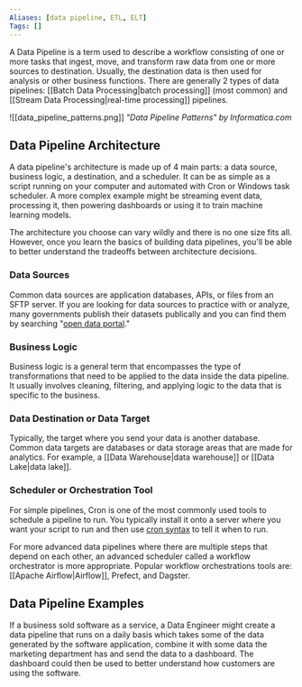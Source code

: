 ```yaml
---
Aliases: [data pipeline, ETL, ELT]
Tags: []
---
```


A Data Pipeline is a term used to describe a workflow consisting of one or more tasks that ingest, move, and transform raw data from one or more sources to destination. Usually, the destination data is then used for analysis or other business functions. There are generally 2 types of data pipelines: [[Batch Data Processing|batch processing]] (most common) and [[Stream Data Processing|real-time processing]] pipelines.

![[data_pipeline_patterns.png]]
*"Data Pipeline Patterns" by Informatica.com*

## Data Pipeline Architecture

A data pipeline's architecture is made up of 4 main parts: a data source, business logic, a destination, and a scheduler. It can be as simple as a script running on your computer and automated with Cron or Windows task scheduler. A more complex example might be streaming event data, processing it, then powering dashboards or using it to train machine learning models.

The architecture you choose can vary wildly and there is no one size fits all. However, once you learn the basics of building data pipelines, you'll be able to better understand the tradeoffs between architecture decisions.

### Data Sources

Common data sources are application databases, APIs, or files from an SFTP server. If you are looking for data sources to practice with or analyze, many governments publish their datasets publically and you can find them by searching "[open data portal](http://googleitfor.me/?q=open+data+portal)."

### Business Logic

Business logic is a general term that encompasses the type of transformations that need to be applied to the data inside the data pipeline. It usually involves cleaning, filtering, and applying logic to the data that is specific to the business.

### Data Destination or Data Target

Typically, the target where you send your data is another database. Common data targets are databases or data storage areas that are made for analytics. For example, a [[Data Warehouse|data warehouse]] or [[Data Lake|data lake]].

### Scheduler or Orchestration Tool

For simple pipelines, Cron is one of the most commonly used tools to schedule a pipeline to run. You typically install it onto a server where you want your script to run and then use [cron syntax](https://crontab.guru/) to tell it when to run.

For more advanced data pipelines where there are multiple steps that depend on each other, an advanced scheduler called a workflow orchestrator is more appropriate. Popular workflow orchestrations tools are: [[Apache Airflow|Airflow]], Prefect, and Dagster.

## Data Pipeline Examples

If a business sold software as a service, a Data Engineer might create a data pipeline that runs on a daily basis which takes some of the data generated by the software application, combine it with some data the marketing department has and send the data to a dashboard. The dashboard could then be used to better understand how customers are using the software.